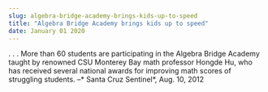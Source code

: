 ```yaml
---
slug: algebra-bridge-academy-brings-kids-up-to-speed
title: "Algebra Bridge Academy brings kids up to speed"
date: January 01 2020
---
```


 
<p>
  . . . More than 60 students are participating in the Algebra Bridge Academy
  taught by renowned CSU Monterey Bay math professor Hongde Hu, who has received
  several national awards for improving math scores of struggling students. –*
  Santa Cruz Sentinel*, Aug. 10, 2012
</p>
 
